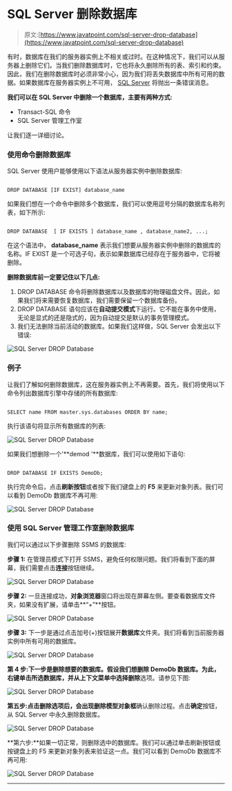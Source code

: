 # SQL Server 删除数据库

> 原文:[https://www.javatpoint.com/sql-server-drop-database](https://www.javatpoint.com/sql-server-drop-database)

有时，数据库在我们的服务器实例上不相关或过时。在这种情况下，我们可以从服务器上删除它们。当我们删除数据库时，它也将永久删除所有的表、索引和约束。因此，我们在删除数据库时必须非常小心，因为我们将丢失数据库中所有可用的数据。如果数据库在服务器实例上不可用， [SQL Server](https://www.javatpoint.com/sql-server-tutorial) 将抛出一条错误消息。

**我们可以在 SQL Server 中删除一个数据库，主要有两种方式:**

*   Transact-SQL 命令
*   SQL Server 管理工作室

让我们逐一详细讨论。

### 使用命令删除数据库

SQL Server 使用户能够使用以下语法从服务器实例中删除数据库:

```

DROP DATABASE [IF EXIST] database_name  

```

如果我们想在一个命令中删除多个数据库，我们可以使用逗号分隔的数据库名称列表，如下所示:

```

DROP DATABASE  [ IF EXISTS ] database_name , database_name2, ...;

```

在这个语法中， **database_name** 表示我们想要从服务器实例中删除的数据库的名称。IF EXIST 是一个可选子句，表示如果数据库已经存在于服务器中，它将被删除。

**删除数据库前一定要记住以下几点:**

1.  DROP DATABASE 命令将删除数据库以及数据库的物理磁盘文件。因此，如果我们将来需要恢复数据库，我们需要保留一个数据库备份。
2.  DROP DATABASE 语句应该在**自动提交模式**下运行。它不能在事务中使用，无论是显式的还是隐式的，因为自动提交是默认的事务管理模式。
3.  我们无法删除当前活动的数据库。如果我们这样做，SQL Server 会发出以下错误:

![SQL Server DROP Database](../Images/bb1958a9e9cffe87275d392c75fbf305.png)

### 例子

让我们了解如何删除数据库，这在服务器实例上不再需要。首先，我们将使用以下命令列出数据库引擎中存储的所有数据库:

```

SELECT name FROM master.sys.databases ORDER BY name;

```

执行该语句将显示所有数据库的列表:

![SQL Server DROP Database](../Images/8daab303321cd00c482b8e61e73c8a99.png)

如果我们想删除一个'**demod '**数据库，我们可以使用如下语句:

```

DROP DATABASE IF EXISTS DemoDb;

```

执行完命令后，点击**刷新按钮**或者按下我们键盘上的 **F5** 来更新对象列表。我们可以看到 DemoDb 数据库不再可用:

![SQL Server DROP Database](../Images/0711b2b2a192a00350232e6f142e017c.png)

### 使用 SQL Server 管理工作室删除数据库

我们可以通过以下步骤删除 SSMS 的数据库:

**步骤 1:** 在管理员模式下打开 SSMS，避免任何权限问题。我们将看到下面的屏幕，我们需要点击**连接**按钮继续。

![SQL Server DROP Database](../Images/0c20ca36b4dc1637b946a1eb8fba86cb.png)

**步骤 2:** 一旦连接成功，**对象浏览器**窗口将出现在屏幕左侧。要查看数据库文件夹，如果没有扩展，请单击**“+”**按钮。

![SQL Server DROP Database](../Images/1a2d4fe7696827ce558ded432ee505a9.png)

**步骤 3:** 下一步是通过点击加号(+)按钮展开**数据库**文件夹。我们将看到当前服务器实例中所有可用的数据库。

![SQL Server DROP Database](../Images/7527dbb215f80be5bd949fee792b1013.png)

**第 4 步:**下一步是删除想要的数据库。假设我们想删除 DemoDb 数据库。为此，右键单击所选数据库，并从上下文菜单中选择**删除**选项。请参见下图:

![SQL Server DROP Database](../Images/3e6101d4180feea5a8fa24aed3c6df5e.png)

**第五步:**点击删除选项后，会出现**删除模型对象框**确认删除过程。点击**确定**按钮，从 SQL Server 中永久删除数据库。

![SQL Server DROP Database](../Images/f1fad34cf781aa5105ca29feb7270742.png)

**第六步:**如果一切正常，则删除选中的数据库。我们可以通过单击刷新按钮或按键盘上的 F5 来更新对象列表来验证这一点。我们可以看到 DemoDb 数据库不再可用:

![SQL Server DROP Database](../Images/364ea466606c00b3141db0589bb632c4.png)

* * *